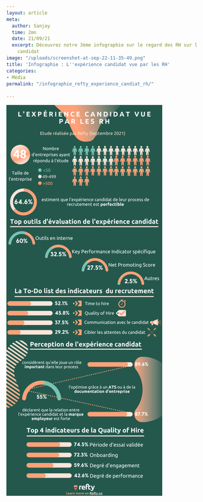 ```yaml
---
layout: article
meta:
  author: Sanjay
  time: 2mn
  date: 21/09/21
  excerpt: Découvrez notre 3ème infographie sur le regard des RH sur l'expérience
    candidat
image: "/uploads/screenshot-at-sep-22-11-35-49.png"
title: 'Infographie : L''expérience candidat vue par les RH'
categories:
- Média
permalink: "/infographie_refty_experience_candiat_rh/"

---
```

![](/uploads/infographie_3_refty_l-experience_candidat-4.png)